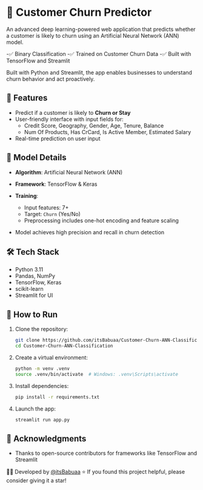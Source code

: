 # 🧠 Customer Churn Predictor

An advanced deep learning-powered web application that predicts whether a customer is likely to churn using an Artificial Neural Network (ANN) model.

-✅ Binary Classification
-✅ Trained on Customer Churn Data
-✅ Built with TensorFlow and Streamlit

Built with Python and Streamlit, the app enables businesses to understand churn behavior and act proactively.


## 🚀 Features

* Predict if a customer is likely to **Churn or Stay**
* User-friendly interface with input fields for:
  * Credit Score,	Geography, Gender,	Age, Tenure, Balance
  * Num Of Products,	Has CrCard,	Is Active Member,	Estimated Salary
* Real-time prediction on user input


<!--
## 🎥 Screen Recording

* [📺 Source Code](https://github.com/itsBabuaa/Customer-Churn-ANN-Classification)
* [📺 Live Demo](https://youtu.be/h7CiaXpHkFI) *(Replace with actual demo link if available)*
-->

## 🧠 Model Details

* **Algorithm**: Artificial Neural Network (ANN)
* **Framework**: TensorFlow & Keras
* **Training**:

  * Input features: 7+
  * Target: `Churn` (Yes/No)
  * Preprocessing includes one-hot encoding and feature scaling
* Model achieves high precision and recall in churn detection


## 🛠️ Tech Stack

* Python 3.11
* Pandas, NumPy
* TensorFlow, Keras
* scikit-learn
* Streamlit for UI


## 🔧 How to Run

1. Clone the repository:

   ```bash
   git clone https://github.com/itsBabuaa/Customer-Churn-ANN-Classification.git
   cd Customer-Churn-ANN-Classification
   ```

2. Create a virtual environment:

   ```bash
   python -m venv .venv
   source .venv/bin/activate  # Windows: .venv\Scripts\activate
   ```

3. Install dependencies:

   ```bash
   pip install -r requirements.txt
   ```

4. Launch the app:

   ```bash
   streamlit run app.py
   ```


## 🙏 Acknowledgments
* Thanks to open-source contributors for frameworks like TensorFlow and Streamlit


👨‍💻 Developed by [@itsBabuaa](https://github.com/itsBabuaa)
⭐ If you found this project helpful, please consider giving it a star!
